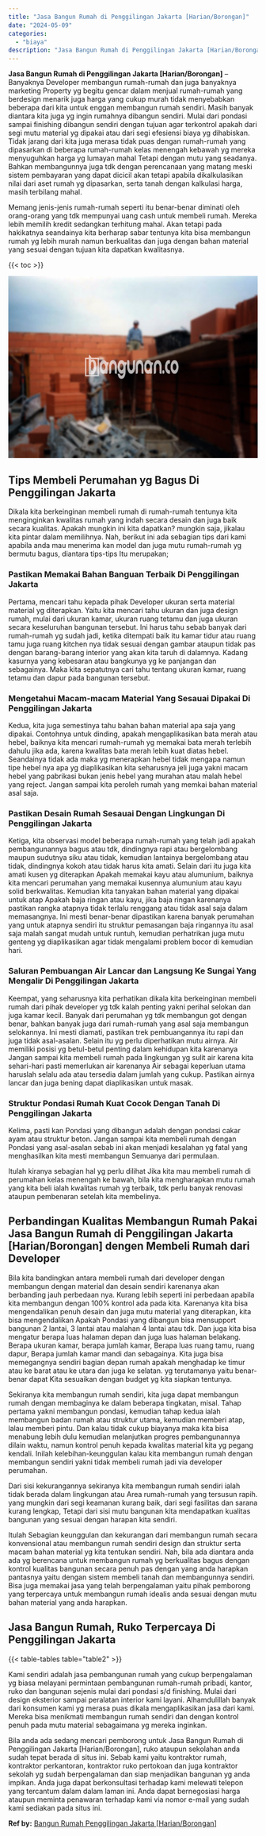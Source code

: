 ```yaml
---
title: "Jasa Bangun Rumah di Penggilingan Jakarta [Harian/Borongan]"
date: "2024-05-09"
categories: 
  - "biaya"
description: "Jasa Bangun Rumah di Penggilingan Jakarta [Harian/Borongan]. Bila anda ada sedang mencari pemborong untuk Jasa Bangun Rumah di Penggilingan Jakarta [Harian/..."
---
```


**Jasa Bangun Rumah di Penggilingan Jakarta \[Harian/Borongan\]** – Banyaknya Developer membangun rumah-rumah dan juga banyaknya marketing Property yg begitu gencar dalam menjual rumah-rumah yang berdesign menarik juga harga yang cukup murah tidak menyebabkan beberapa dari kita untuk enggan membangun rumah sendiri. Masih banyak diantara kita juga yg ingin rumahnya dibangun sendiri. Mulai dari pondasi sampai finishing dibangun sendiri dengan tujuan agar terkontrol apakah dari segi mutu material yg dipakai atau dari segi efesiensi biaya yg dihabiskan. Tidak jarang dari kita juga merasa tidak puas dengan rumah-rumah yang dipasarkan di beberapa rumah-rumah kelas menengah kebawah yg mereka menyuguhkan harga yg lumayan mahal Tetapi dengan mutu yang seadanya. Bahkan membangunnya juga tdk dengan perencanaan yang matang meski sistem pembayaran yang dapat dicicil akan tetapi apabila dikalkulasikan nilai dari aset rumah yg dipasarkan, serta tanah dengan kalkulasi harga, masih terbilang mahal.

Memang jenis-jenis rumah-rumah seperti itu benar-benar diminati oleh orang-orang yang tdk mempunyai uang cash untuk membeli rumah. Mereka lebih memilih kredit sedangkan terhitung mahal. Akan tetapi pada hakikatnya seandainya kita berharap sabar tentunya kita bisa membangun rumah yg lebih murah namun berkualitas dan juga dengan bahan material yang sesuai dengan tujuan kita dapatkan kwalitasnya.

{{< toc >}}

![Jasa Bangun Rumah di Penggilingan Jakarta [Harian/Borongan]](/images/borong-bangunan-02.png)

## Tips Membeli Perumahan yg Bagus Di Penggilingan Jakarta

Dikala kita berkeinginan membeli rumah di rumah-rumah tentunya kita menginginkan kwalitas rumah yang indah secara desain dan juga baik secara kualitas. Apakah mungkin ini kita dapatkan? mungkin saja, jikalau kita pintar dalam memilihnya. Nah, berikut ini ada sebagian tips dari kami apabila anda mau menerima kan model dan juga mutu rumah-rumah yg bermutu bagus, diantara tips-tips Itu merupakan;

### Pastikan Memakai Bahan Banguan Terbaik Di Penggilingan Jakarta

Pertama, mencari tahu kepada pihak Developer ukuran serta material material yg diterapkan. Yaitu kita mencari tahu ukuran dan juga design rumah, mulai dari ukuran kamar, ukuran ruang tetamu dan juga ukuran secara keseluruhan bangunan tersebut. Ini harus tahu sebab banyak dari rumah-rumah yg sudah jadi, ketika ditempati baik itu kamar tidur atau ruang tamu juga ruang kitchen nya tidak sesuai dengan gambar ataupun tidak pas dengan barang-barang interior yang akan kita taruh di dalamnya. Kadang kasurnya yang kebesaran atau bangkunya yg ke panjangan dan sebagainya. Maka kita sepatutnya cari tahu tentang ukuran kamar, ruang tetamu dan dapur pada bangunan tersebut.

### Mengetahui Macam-macam Material Yang Sesauai Dipakai Di Penggilingan Jakarta

Kedua, kita juga semestinya tahu bahan bahan material apa saja yang dipakai. Contohnya untuk dinding, apakah mengaplikasikan bata merah atau hebel, baiknya kita mencari rumah-rumah yg memakai bata merah terlebih dahulu jika ada, karena kwalitas bata merah lebih kuat diatas hebel. Seandainya tidak ada maka yg menerapkan hebel tidak mengapa namun tipe hebel nya apa yg diaplikasikan kita seharusnya jeli juga yakni macam hebel yang pabrikasi bukan jenis hebel yang murahan atau malah hebel yang reject. Jangan sampai kita peroleh rumah yang memkai bahan material asal saja.

### Pastikan Desain Rumah Sesauai Dengan Lingkungan Di Penggilingan Jakarta

Ketiga, kita observasi model beberapa rumah-rumah yang telah jadi apakah pembangunannya bagus atau tdk, dindingnya rapi atau bergelombang maupun sudutnya siku atau tidak, kemudian lantainya bergelombang atau tidak, dindingnya kokoh atau tidak harus kita amati. Selain dari itu juga kita amati kusen yg diterapkan Apakah memakai kayu atau alumunium, baiknya kita mencari perumahan yang memakai kusennya alumunium atau kayu solid berkwalitas. Kemudian kita tanyakan bahan material yang dipakai untuk atap Apakah baja ringan atau kayu, jika baja ringan karenanya pastikan rangka atapnya tidak terlalu renggang atau tidak asal saja dalam memasangnya. Ini mesti benar-benar dipastikan karena banyak perumahan yang untuk atapnya sendiri itu struktur pemasangan baja ringannya itu asal saja malah sangat mudah untuk runtuh, kemudian perhatrikan juga mutu genteng yg diaplikasikan agar tidak mengalami problem bocor di kemudian hari.

### Saluran Pembuangan Air Lancar dan Langsung Ke Sungai Yang Mengalir Di Penggilingan Jakarta

Keempat, yang seharusnya kita perhatikan dikala kita berkeinginan membeli rumah dari pihak developer yg tdk kalah penting yakni perihal selokan dan juga kamar kecil. Banyak dari perumahan yg tdk membangun got dengan benar, bahkan banyak juga dari rumah-rumah yang asal saja membangun selokannya. Ini mesti diamati, pastikan trek pembuangannya itu rapi dan juga tidak asal-asalan. Selain itu yg perlu diperhatikan mutu airnya. Air memiliki posisi yg betul-betul penting dalam kehidupan kita karenanya Jangan sampai kita membeli rumah pada lingkungan yg sulit air karena kita sehari-hari pasti memerlukan air karenanya Air sebagai keperluan utama haruslah selalu ada atau tersedia dalam jumlah yang cukup. Pastikan airnya lancar dan juga bening dapat diaplikasikan untuk masak.

### Struktur Pondasi Rumah Kuat Cocok Dengan Tanah Di Penggilingan Jakarta

Kelima, pasti kan Pondasi yang dibangun adalah dengan pondasi cakar ayam atau struktur beton. Jangan sampai kita membeli rumah dengan Pondasi yang asal-asalan sebab ini akan menjadi kesalahan yg fatal yang menghasilkan kita mesti membangun Semuanya dari permulaan.

Itulah kiranya sebagian hal yg perlu dilihat Jika kita mau membeli rumah di perumahan kelas menengah ke bawah, bila kita mengharapkan mutu rumah yang kita beli ialah kwalitas rumah yg terbaik, tdk perlu banyak renovasi ataupun pembenaran setelah kita membelinya.

## Perbandingan Kualitas Membangun Rumah Pakai Jasa Bangun Rumah di Penggilingan Jakarta \[Harian/Borongan\] dengen Membeli Rumah dari Developer

Bila kita bandingkan antara membeli rumah dari developer dengan membangun dengan material dan desain sendiri karenanya akan berbanding jauh perbedaan nya. Kurang lebih seperti ini perbedaan apabila kita membangun dengan 100% kontrol ada pada kita. Karenanya kita bisa mengendalikan penuh desain dan juga mutu material yang diterapkan, kita bisa mengendalikan Apakah Pondasi yang dibangun bisa mensupport bangunan 2 lantai, 3 lantai atau malahan 4 lantai atau tdk. Dan juga kita bisa mengatur berapa luas halaman depan dan juga luas halaman belakang. Berapa ukuran kamar, berapa jumlah kamar, Berapa luas ruang tamu, ruang dapur, Berapa jumlah kamar mandi dan sebagainya. Kita juga bisa memegangnya sendiri bagian depan rumah apakah menghadap ke timur atau ke barat atau ke utara dan juga ke selatan. yg terutamanya yaitu benar-benar dapat Kita sesuaikan dengan budget yg kita siapkan tentunya.

Sekiranya kita membangun rumah sendiri, kita juga dapat membangun rumah dengan membaginya ke dalam beberapa tingkatan, misal. Tahap pertama yakni membangun pondasi, kemudian tahap kedua ialah membangun badan rumah atau struktur utama, kemudian memberi atap, lalau memberi pintu. Dan kalau tidak cukup biayanya maka kita bisa menabung lebih dulu kemudian melanjutkan progres pembangunannya dilain waktu, namun kontrol penuh kepada kwalitas material kita yg pegang kendali. Inilah kelebihan-keunggulan kalau kita membangun rumah dengan membangun sendiri yakni tidak membeli rumah jadi via developer perumahan.

Dari sisi kekurangannya sekiranya kita membangun rumah sendiri ialah tidak berada dalam lingkungan atau Area rumah-rumah yang tersusun rapih. yang mungkin dari segi keamanan kurang baik, dari segi fasilitas dan sarana kurang lengkap, Tetapi dari sisi mutu bangunan kita mendapatkan kualitas bangunan yang sesuai dengan harapan kita sendiri.

Itulah Sebagian keunggulan dan kekurangan dari membangun rumah secara konvensional atau membangun rumah sendiri design dan struktur serta macam bahan material yg kita tentukan sendiri. Nah, bila ada diantara anda ada yg berencana untuk membangun rumah yg berkualitas bagus dengan kontrol kualitas bangunan secara penuh pas dengan yang anda harapkan pantasnya yaitu dengan sistem membeli tanah dan membangunnya sendiri. Bisa juga memakai jasa yang telah berpengalaman yaitu pihak pemborong yang terpercaya untuk membangun rumah idealis anda sesuai dengan mutu bahan material yang anda harapkan.

## Jasa Bangun Rumah, Ruko Terpercaya Di Penggilingan Jakarta

{{< table-tables table="table2" >}}

Kami sendiri adalah jasa pembangunan rumah yang cukup berpengalaman yg biasa melayani permintaan pembangunan rumah-rumah pribadi, kantor, ruko dan bangunan sejenis mulai dari pondasi s/d finishing. Mulai dari design eksterior sampai peralatan interior kami layani. Alhamdulillah banyak dari konsumen kami yg merasa puas dikala mengaplikasikan jasa dari kami. Mereka bisa menikmati membangun rumah sendiri dan dengan kontrol penuh pada mutu material sebagaimana yg mereka inginkan.

Bila anda ada sedang mencari pemborong untuk Jasa Bangun Rumah di Penggilingan Jakarta \[Harian/Borongan\], ruko ataupun sekolahan anda sudah tepat berada di situs ini. Sebab kami yaitu kontraktor rumah, kontraktor perkantoran, kontraktor ruko pertokoan dan juga kontraktor sekolah yg sudah berpengalaman dan siap menjadikan bangunan yg anda impikan. Anda juga dapat berkonsultasi terhadap kami melewati telepon yang tercantum dalam dalam laman ini. Anda dapat bernegosiasi harga ataupun meminta penawaran terhadap kami via nomor e-mail yang sudah kami sediakan pada situs ini.

**Ref by:** [Bangun Rumah Penggilingan Jakarta [Harian/Borongan]](https://id.wikipedia.org/wiki/Bangun)
